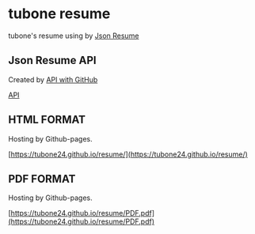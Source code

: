 # tubone resume

tubone's resume using by [Json Resume](https://jsonresume.org/)

## Json Resume API

Created by [API with GitHub](https://apiwithgithub.com/editor/tubone24/resume-json-data)

[API](https://raw.githubusercontent.com/tubone24/resume-json-data/master/resume.json)

## HTML FORMAT
Hosting by Github-pages.

[https://tubone24.github.io/resume/](https://tubone24.github.io/resume/)

## PDF FORMAT
Hosting by Github-pages.

[https://tubone24.github.io/resume/PDF.pdf](https://tubone24.github.io/resume/PDF.pdf)
